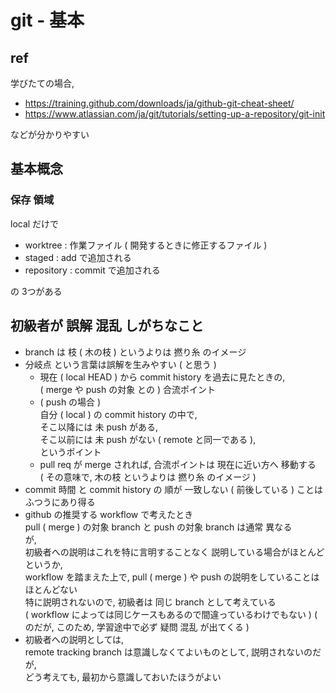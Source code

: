 
# git  -  基本


## ref

学びたての場合,

- https://training.github.com/downloads/ja/github-git-cheat-sheet/
- https://www.atlassian.com/ja/git/tutorials/setting-up-a-repository/git-init

などが分かりやすい


## 基本概念

### 保存 領域

local だけで

- worktree   : 作業ファイル ( 開発するときに修正するファイル )
- staged     : add    で追加される
- repository : commit で追加される

の 3つがある


## 初級者が 誤解 混乱 しがちなこと

- branch は 枝 ( 木の枝 ) というよりは 撚り糸 のイメージ
- 分岐点 という言葉は誤解を生みやすい ( と思う )
  - 現在 ( local HEAD ) から commit history を過去に見たときの,  
    ( merge や push の対象 との ) 合流ポイント
  - ( push の場合 )  
    自分 ( local ) の commit history の中で,  
    そこ以降には 未 push がある,  
    そこ以前には 未 push がない ( remote と同一である ),  
    というポイント
  - pull req が merge されれば, 合流ポイントは 現在に近い方へ 移動する  
    ( その意味で, 木の枝 というよりは 撚り糸 のイメージ )
- commit 時間 と commit history の 順が 一致しない ( 前後している ) ことは  
  ふつうにあり得る
- github の推奨する workflow で考えたとき  
  pull ( merge ) の対象 branch と push の対象 branch は通常 異なる  
  が,  
  初級者への説明はこれを特に言明することなく 説明している場合がほとんど  
  というか,  
  workflow を踏まえた上で, pull ( merge ) や push の説明をしていることは ほとんどない  
  特に説明されないので, 初級者は 同じ branch として考えている  
  ( workflow によっては同じケースもあるので間違っているわけでもない )
  ( のだが, このため, 学習途中で必ず 疑問 混乱 が出てくる )
- 初級者への説明としては,  
  remote tracking branch は意識しなくてよいものとして, 説明されないのだが,  
  どう考えても, 最初から意識しておいたほうがよい


